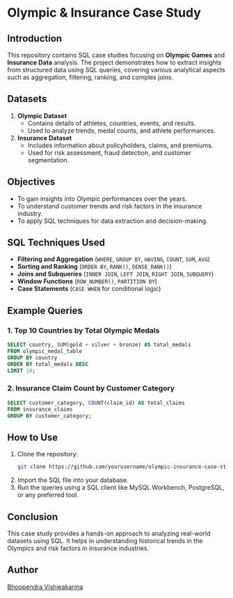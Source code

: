 # Olympic & Insurance Case Study

## Introduction
This repository contains SQL case studies focusing on **Olympic Games** and **Insurance Data** analysis. The project demonstrates how to extract insights from structured data using SQL queries, covering various analytical aspects such as aggregation, filtering, ranking, and complex joins.

## Datasets
1. **Olympic Dataset**
   - Contains details of athletes, countries, events, and results.
   - Used to analyze trends, medal counts, and athlete performances.
2. **Insurance Dataset**
   - Includes information about policyholders, claims, and premiums.
   - Used for risk assessment, fraud detection, and customer segmentation.

## Objectives
- To gain insights into Olympic performances over the years.
- To understand customer trends and risk factors in the insurance industry.
- To apply SQL techniques for data extraction and decision-making.

## SQL Techniques Used
- **Filtering and Aggregation** (`WHERE`, `GROUP BY`, `HAVING`, `COUNT`, `SUM`, `AVG`)
- **Sorting and Ranking** (`ORDER BY`, `RANK()`, `DENSE_RANK()`)
- **Joins and Subqueries** (`INNER JOIN`, `LEFT JOIN`, `RIGHT JOIN`, `SUBQUERY`)
- **Window Functions** (`ROW_NUMBER()`, `PARTITION BY`)
- **Case Statements** (`CASE WHEN` for conditional logic)

## Example Queries
### 1. Top 10 Countries by Total Olympic Medals
```sql
SELECT country, SUM(gold + silver + bronze) AS total_medals
FROM olympic_medal_table
GROUP BY country
ORDER BY total_medals DESC
LIMIT 10;
```

### 2. Insurance Claim Count by Customer Category
```sql
SELECT customer_category, COUNT(claim_id) AS total_claims
FROM insurance_claims
GROUP BY customer_category;
```

## How to Use
1. Clone the repository:
   ```sh
   git clone https://github.com/yourusername/olympic-insurance-case-study.git
   ```
2. Import the SQL file into your database.
3. Run the queries using a SQL client like MySQL Workbench, PostgreSQL, or any preferred tool.

## Conclusion
This case study provides a hands-on approach to analyzing real-world datasets using SQL. It helps in understanding historical trends in the Olympics and risk factors in insurance industries.

## Author
[Bhoopendra Vishwakarma](https://github.com/yourusername)

